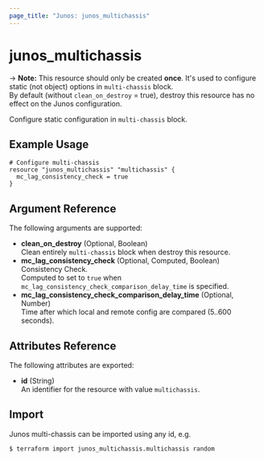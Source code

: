 ```yaml
---
page_title: "Junos: junos_multichassis"
---
```


# junos_multichassis

-> **Note:** This resource should only be created **once**.
It's used to configure static (not object) options in `multi-chassis` block.  
By default (without `clean_on_destroy` = true), destroy this resource has no effect on the Junos configuration.

Configure static configuration in `multi-chassis` block.

## Example Usage

```hcl
# Configure multi-chassis
resource "junos_multichassis" "multichassis" {
  mc_lag_consistency_check = true
}
```

## Argument Reference

The following arguments are supported:

- **clean_on_destroy** (Optional, Boolean)  
  Clean entirely `multi-chassis` block when destroy this resource.  
- **mc_lag_consistency_check** (Optional, Computed, Boolean)  
  Consistency Check.  
  Computed to set to `true` when `mc_lag_consistency_check_comparison_delay_time` is specified.
- **mc_lag_consistency_check_comparison_delay_time** (Optional, Number)  
  Time after which local and remote config are compared (5..600 seconds).

## Attributes Reference

The following attributes are exported:

- **id** (String)  
  An identifier for the resource with value `multichassis`.

## Import

Junos multi-chassis can be imported using any id, e.g.

```shell
$ terraform import junos_multichassis.multichassis random
```
